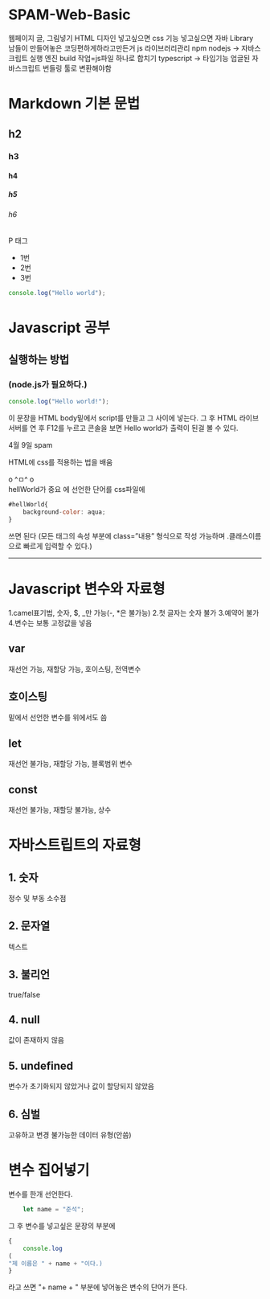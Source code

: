 # SPAM-Web-Basic

웹페이지 글, 그림넣기 HTML
디자인 넣고싶으면 css
기능 넣고싶으면 자바
Library 남들이 만들어놓은 코딩편하게하라고만든거
js 라이브러리관리 npm
nodejs -> 자바스크립트 실행 엔진
build 작업=js파일 하나로 합치기
typescript -> 타입기능 업글된 자바스크립트 번들링 툴로 변환해야함

# Markdown 기본 문법

## h2

### h3

#### h4

##### h5

###### h6

P 태그

- 1번
- 2번
- 3번

```javascript
console.log("Hello world");
```

# Javascript 공부

## 실행하는 방법

### (node.js가 필요하다.)

```javascript
console.log("Hello world!");
```

이 문장을 HTML body밑에서 script를 만들고 그 사이에 넣는다.
그 후 HTML 라이브 서버를 연 후 F12를 누르고 콘솔을 보면 Hello world가 출력이 된걸 볼 수 있다.

4월 9일 spam

HTML에 css를 적용하는 법을 배움

<div id="hellWorld">o ^ㅁ^ o</div>
hellWorld가 중요
에 선언한 단어를 css파일에

```javascript
#hellWorld{
    background-color: aqua;
}
```

쓰면 된다
(모든 태그의 속성 부분에 class=”내용” 형식으로 작성 가능하며 .클래스이름 으로 빠르게 입력할 수 있다.)

----------------------------------

# Javascript 변수와 자료형

1.camel표기법, 숫자, $, _만 가능(-, *은 불가능)
2.첫 글자는 숫자 불가
3.예약어 불가
4.변수는 보통 고정값을 넣음

## var
재선언 가능, 재할당 가능, 호이스팅, 전역변수
## 호이스팅
밑에서 선언한 변수를 위에서도 씀

## let
재선언 불가능, 재할당 가능, 블록범위 변수

## const
재선언 불가능, 재할당 불가능, 상수

# 자바스트립트의 자료형

## 1. 숫자 
정수 및 부동 소수점

## 2. 문자열 
텍스트

## 3. 불리언 
true/false

## 4. null 
값이 존재하지 않음

## 5. undefined 
변수가 초기화되지 않았거나 값이 할당되지 않았음

## 6. 심벌 
고유하고 변경 불가능한 데이터 유형(안씀)

# 변수 집어넣기
변수를 한개 선언한다.  
```javascript
    let name = "준석";

```
그 후 변수를 넣고싶은 문장의 부분에
```javascript
{
    console.log
(
"제 이름은 " + name + "이다.)
}
```
라고 쓰면 "+ name + " 부분에 넣어놓은 변수의 단어가 뜬다.

